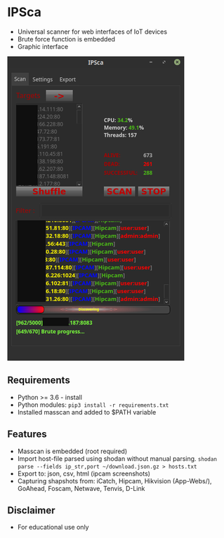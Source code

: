 # IPSca

- Universal scanner for web interfaces of IoT devices
- Brute force function is embedded
- Graphic interface

![IPSCA](dict/example.png)

## Requirements
- Python >= 3.6 - install
- Python modules: `pip3 install -r requirements.txt`
- Installed masscan and added to $PATH variable

## Features
- Masscan is embedded (root required)
- Import host-file parsed using shodan without manual parsing. `shodan parse --fields ip_str,port ~/download.json.gz > hosts.txt`
- Export to: json, csv, html (ipcam screenshots)
- Capturing shapshots from: iCatch, Hipcam, Hikvision (App-Webs/), GoAhead, Foscam, Netwave, Tenvis, D-Link

## Disclaimer
- For educational use only
